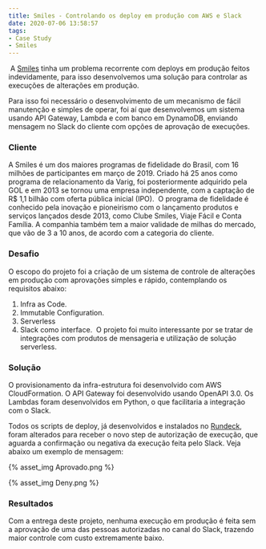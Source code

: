 ```yaml
---
title: Smiles - Controlando os deploy em produção com AWS e Slack
date: 2020-07-06 13:58:57
tags:
- Case Study
- Smiles
---
```

​
A [Smiles](https://www.smiles.com.br) tinha um problema recorrente com deploys em produção feitos indevidamente, para isso desenvolvemos uma solução para controlar as execuções de alterações em produção.

Para isso foi necessário o desenvolvimento de um mecanismo de fácil manutenção e simples de operar, foi aí que desenvolvemos um sistema usando API Gateway, Lambda e com banco em DynamoDB, enviando mensagem no Slack do cliente com opções de aprovação de execuções.
​
### Cliente
​A Smiles é um dos maiores programas de fidelidade do Brasil, com 16 milhões de participantes em março de 2019. Criado há 25 anos como programa de relacionamento da Varig, foi posteriormente adquirido pela GOL e em 2013 se tornou uma empresa independente, com a captação de R$ 1,1 bilhão com oferta pública inicial (IPO).
​
O programa de fidelidade é conhecido pela inovação e pioneirismo com o lançamento produtos e serviços lançados desde 2013, como Clube Smiles, Viaje Fácil e Conta Família. A companhia também tem a maior validade de milhas do mercado, que vão de 3 a 10 anos, de acordo com a categoria do cliente.
​
### Desafio
O escopo do projeto foi a criação de um sistema de controle de alterações em produção com aprovações simples e rápido, contemplando os requisitos abaixo:
 1. Infra as Code.
 2. Immutable Configuration.
 3. Serverless
 4. Slack como interface.
​
O projeto foi muito interessante por se tratar de integrações com produtos de mensageria e utilização de solução serverless.
​
### Solução
​O provisionamento da infra-estrutura foi desenvolvido com AWS CloudFormation.
O API Gateway foi desenvolvido usando OpenAPI 3.0.
Os Lambdas foram desenvolvidos em Python, o que facilitaria a integração com o Slack.

Todos os scripts de deploy, já desenvolvidos e instalados no [Rundeck](https://www.rundeck.com/open-source), foram alterados para receber o novo step de autorização de execução, que aguarda a confirmação ou negativa da execução feita pelo Slack. Veja abaixo um exemplo de mensagem:

{% asset_img Aprovado.png %}

{% asset_img Deny.png %}

### Resultados

Com a entrega deste projeto, nenhuma execução em produção é feita sem a aprovação de uma das pessoas autorizadas no canal do Slack, trazendo maior controle com custo extremamente baixo.
